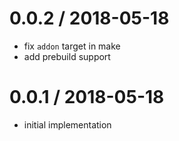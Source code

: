 
0.0.2 / 2018-05-18
==================

 * fix `addon` target in make
 * add prebuild support

0.0.1 / 2018-05-18
==================

 * initial implementation

